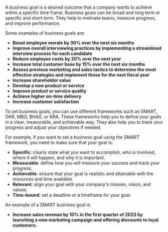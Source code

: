 A business goal is a desired outcome that a company wants to achieve within a specific time frame. Business goals can be broad and long term or specific and short term. They help to motivate teams, measure progress, and improve performance.

Some examples of business goals are:

- **Boost employee morale by 30% over the next six months**
- **Improve overall interviewing practices by implementing a streamlined interview process for each candidate**
- **Reduce employee costs by 20% over the next year**
- **Increase total customer base by 15% over the next six months**
- **Assess previous marketing and sales tactics to determine the most effective strategies and implement those for the next fiscal year**
- **Increase shareholder value**
- **Develop a new product or service**
- **Improve product or service quality**
- **Achieve higher on-time delivery**
- **Increase customer satisfaction**

To set business goals, you can use different frameworks such as SMART, OKR, MBO, BHAG, or KRA. These frameworks help you to define your goals in a clear, measurable, and achievable way. They also help you to track your progress and adjust your objectives if needed.

For example, if you want to set a business goal using the SMART framework, you need to make sure that your goal is:

- **Specific**: clearly state what you want to accomplish, who is involved, where it will happen, and why it is important.
- **Measurable**: define how you will measure your success and track your progress.
- **Achievable**: ensure that your goal is realistic and attainable with the resources and time available.
- **Relevant**: align your goal with your company's mission, vision, and values.
- **Time-bound**: set a deadline or a timeframe for your goal.

An example of a SMART business goal is:

- **Increase sales revenue by 10% in the first quarter of 2023 by launching a new marketing campaign and offering discounts to loyal customers.**
